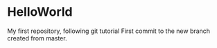 # HelloWorld
My first repository, following git tutorial
First commit to the new branch created from master.
